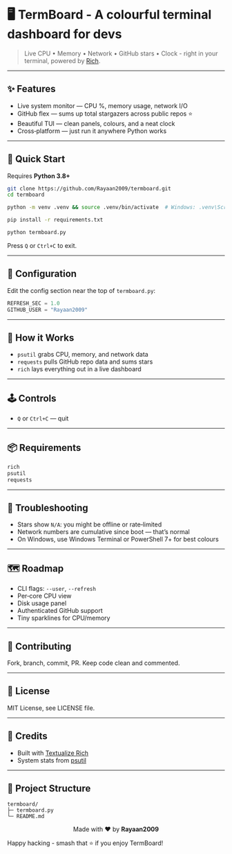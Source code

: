 # 🖥️ TermBoard - A colourful terminal dashboard for devs

> Live CPU • Memory • Network • GitHub stars • Clock - right in your terminal, powered by [Rich](https://github.com/Textualize/rich).

---

## ✨ Features

* Live system monitor — CPU %, memory usage, network I/O
* GitHub flex — sums up total stargazers across public repos ⭐
* Beautiful TUI — clean panels, colours, and a neat clock
* Cross‑platform — just run it anywhere Python works

---

## 🚀 Quick Start

Requires **Python 3.8+**

```bash
git clone https://github.com/Rayaan2009/termboard.git
cd termboard

python -m venv .venv && source .venv/bin/activate  # Windows: .venv\Scripts\activate

pip install -r requirements.txt

python termboard.py
```

Press `Q` or `Ctrl+C` to exit.

---

## 🔧 Configuration

Edit the config section near the top of `termboard.py`:

```python
REFRESH_SEC = 1.0
GITHUB_USER = "Rayaan2009"
```

---

## 🧠 How it Works

* `psutil` grabs CPU, memory, and network data
* `requests` pulls GitHub repo data and sums stars
* `rich` lays everything out in a live dashboard

---

## 🕹 Controls

* `Q` or `Ctrl+C` — quit

---

## 📦 Requirements

```txt
rich
psutil
requests
```

---

## 🧪 Troubleshooting

* Stars show `N/A`: you might be offline or rate‑limited
* Network numbers are cumulative since boot — that’s normal
* On Windows, use Windows Terminal or PowerShell 7+ for best colours

---

## 🗺 Roadmap

* CLI flags: `--user`, `--refresh`
* Per‑core CPU view
* Disk usage panel
* Authenticated GitHub support
* Tiny sparklines for CPU/memory

---

## 🤝 Contributing

Fork, branch, commit, PR. Keep code clean and commented.

---

## 📝 License

MIT License, see LICENSE file.

---

## 🙌 Credits

* Built with [Textualize Rich](https://github.com/Textualize/rich)
* System stats from [psutil](https://github.com/giampaolo/psutil)

---

## 📂 Project Structure

```
termboard/
├─ termboard.py
└─ README.md
```

<p align="center">
Made with ❤️ by <strong>Rayaan2009</strong>
</p>

Happy hacking - smash that ⭐ if you enjoy TermBoard!
